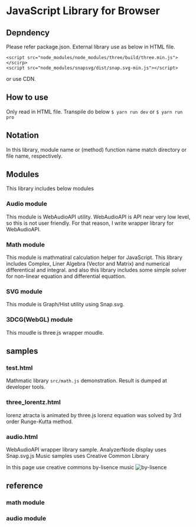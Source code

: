# JavaScript Library for Browser

## Depndency
Please refer package.json.
External library use as below in HTML file.
```
<script src="node_modules/node_modules/three/build/three.min.js"></scirp>
<script src="node_modules/snapsvg/dist/snap.svg-min.js"></script>
```
or use CDN.

## How to use
Only read in HTML file.
Transpile do below `$ yarn run dev` or `$ yarn run pro`

## Notation 
In this library, module name or (method) function name match directory or file name, respectively.

## Modules
This library includes below modules

### Audio module
This module is WebAudioAPI utility.
WebAudioAPI is API near very low level, so this is not user friendly.
For that reason, I write wrapper library for WebAudioAPI.

### Math module
This module is mathmatiral calculation helper for JavaScript.
This library includes Complex, Liner Algebra (Vector and Matrix) and numerical differentical and integral.
and also this library includes some simple solver for non-linear equation and differential equattion.

### SVG module
This module is Graph/Hist utility using Snap.svg.

### 3DCG(WebGL) module
This moudle is three.js wrapper moudle.


## samples
### test.html
Mathmatic library `src/math.js` demonstration.
Result is dumped at developer tools.

### three_lorentz.html
lorenz atracta is animated by three.js
lorenz equation was solved by 3rd order Runge-Kutta method.

### audio.html
WebAudioAPI wrapper library sample.
AnalyzerNode display uses Snap.svg.js
Music samples uses Creative Common Library

In this page use creative commons by-lisence music ![by-lisence](https://komtmt.files.wordpress.com/2015/04/by.png?w=150&h=52)

## reference
### math module

### audio module
